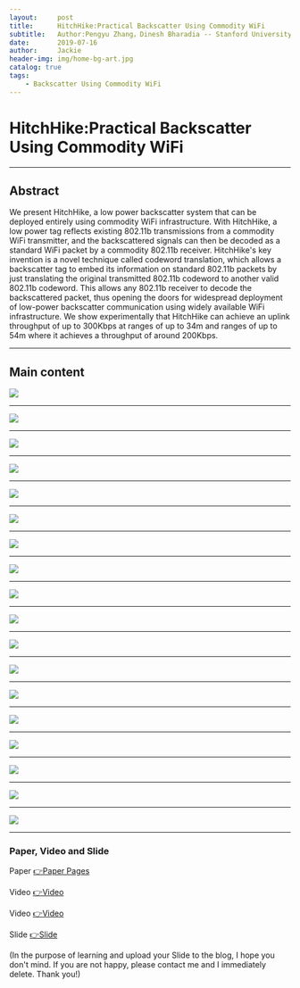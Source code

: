 ```yaml
---
layout:     post
title:      HitchHike:Practical Backscatter Using Commodity WiFi
subtitle:   Author:Pengyu Zhang，Dinesh Bharadia -- Stanford University; Kiran Joshi，Sachin Katti -- MIT
date:       2019-07-16
author:     Jackie
header-img: img/home-bg-art.jpg
catalog: true
tags:
    - Backscatter Using Commodity WiFi
---
```


# HitchHike:Practical Backscatter Using Commodity WiFi

***

## Abstract

We present HitchHike, a low power backscatter system that can be deployed entirely using commodity WiFi infrastructure. With HitchHike, a low power tag reflects existing 802.11b transmissions from a commodity WiFi transmitter, and the backscattered signals can then be decoded as a standard WiFi packet by a commodity 802.11b receiver. HitchHike's key invention is a novel technique called codeword translation, which allows a backscatter tag to embed its information on standard 802.11b packets by just translating the original transmitted 802.11b codeword to another valid 802.11b codeword. This allows any 802.11b receiver to decode the backscattered packet, thus opening the doors for widespread deployment of low-power backscatter communication using widely available WiFi infrastructure. We show experimentally that HitchHike can achieve an uplink
throughput of up to 300Kbps at ranges of up to 34m and ranges of up to 54m where it achieves a throughput of around 200Kbps.

***

## Main content

![](https://raw.githubusercontent.com/a416485164/a416485164.github.io/master/img/HitchHike/HitchHike1.jpg)

***

![](https://raw.githubusercontent.com/a416485164/a416485164.github.io/master/img/HitchHike/HitchHike2.jpg)

***

![](https://raw.githubusercontent.com/a416485164/a416485164.github.io/master/img/HitchHike/HitchHike3.jpg)

***

![](https://raw.githubusercontent.com/a416485164/a416485164.github.io/master/img/HitchHike/HitchHike4.jpg)

***

![](https://raw.githubusercontent.com/a416485164/a416485164.github.io/master/img/HitchHike/HitchHike5.jpg)

***

![](https://raw.githubusercontent.com/a416485164/a416485164.github.io/master/img/HitchHike/HitchHike6.jpg)

***

![](https://raw.githubusercontent.com/a416485164/a416485164.github.io/master/img/HitchHike/HitchHike7.jpg)

***

![](https://raw.githubusercontent.com/a416485164/a416485164.github.io/master/img/HitchHike/HitchHike8.jpg)

***

![](https://raw.githubusercontent.com/a416485164/a416485164.github.io/master/img/HitchHike/HitchHike9.jpg)

***

![](https://raw.githubusercontent.com/a416485164/a416485164.github.io/master/img/HitchHike/HitchHike10.jpg)

***

![](https://raw.githubusercontent.com/a416485164/a416485164.github.io/master/img/HitchHike/HitchHike11.jpg)

***

![](https://raw.githubusercontent.com/a416485164/a416485164.github.io/master/img/HitchHike/HitchHike12.jpg)

***

![](https://raw.githubusercontent.com/a416485164/a416485164.github.io/master/img/HitchHike/HitchHike13.jpg)

***

![](https://raw.githubusercontent.com/a416485164/a416485164.github.io/master/img/HitchHike/HitchHike14.jpg)

***

![](https://raw.githubusercontent.com/a416485164/a416485164.github.io/master/img/HitchHike/HitchHike15.jpg)

***

![](https://raw.githubusercontent.com/a416485164/a416485164.github.io/master/img/HitchHike/HitchHike16.jpg)

***

![](https://raw.githubusercontent.com/a416485164/a416485164.github.io/master/img/HitchHike/HitchHike17.jpg)

***

![](https://raw.githubusercontent.com/a416485164/a416485164.github.io/master/img/HitchHike/HitchHike18.jpg)

***

### Paper, Video and Slide

<p>Paper <a href="https://pengyuzhang.github.io/papers/sensys16_back_comm.pdf">👉Paper Pages</a><p>

<p>Video <a href="https://www.youtube.com/watch?v=q7fCElntD9g">👉Video</a><p>

<p>Video <a href="https://www.youtube.com/watch?v=4tmatoD0I1o">👉Video</a><p>

<p>Slide <a href="https://www.youtube.com/watch?v=4tmatoD0I1o">👉Slide</a><p>

(In the purpose of learning and upload your Slide to the blog, I hope you don't mind.
If you are not happy, please contact me and I immediately delete. Thank you!)



